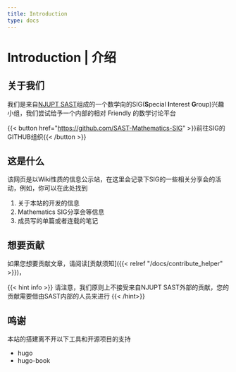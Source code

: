 ```yaml
---
title: Introduction
type: docs
---
```


# Introduction | 介绍

## 关于我们

我们是来自[NJUPT SAST](https://sast.fun/)组成的一个数学向的SIG(**S**pecial **I**nterest **G**roup)兴趣小组，我们尝试给予一个内部的相对 Friendly 的数学讨论平台

{{< button href="https://github.com/SAST-Mathematics-SIG" >}}前往SIG的GITHUB组织{{< /button >}}

## 这是什么

该网页是以Wiki性质的信息公示站，在这里会记录下SIG的一些相关分享会的活动，例如，你可以在此处找到

1. 关于本站的开发的信息
2. Mathematics SIG分享会等信息
3. 成员写的单篇或者连载的笔记

## 想要贡献

如果您想要贡献文章，请阅读[贡献须知]({{< relref "/docs/contribute_helper" >}})，

{{< hint info >}}
请注意，我们原则上不接受来自NJUPT SAST外部的贡献，您的贡献需要借由SAST内部的人员来进行
{{< /hint>}}

## 鸣谢

本站的搭建离不开以下工具和开源项目的支持
- hugo
- hugo-book
